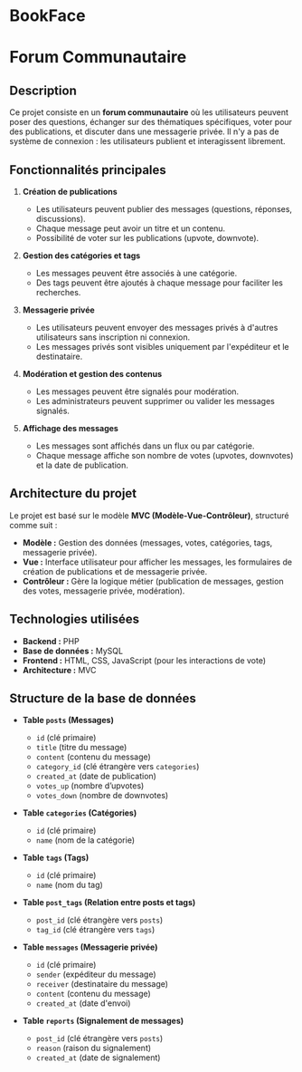 # BookFace

# Forum Communautaire

## Description
Ce projet consiste en un **forum communautaire** où les utilisateurs peuvent poser des questions, échanger sur des thématiques spécifiques, voter pour des publications, et discuter dans une messagerie privée. Il n'y a pas de système de connexion : les utilisateurs publient et interagissent librement.

## Fonctionnalités principales

1. **Création de publications**
   - Les utilisateurs peuvent publier des messages (questions, réponses, discussions).
   - Chaque message peut avoir un titre et un contenu.
   - Possibilité de voter sur les publications (upvote, downvote).

2. **Gestion des catégories et tags**
   - Les messages peuvent être associés à une catégorie.
   - Des tags peuvent être ajoutés à chaque message pour faciliter les recherches.

3. **Messagerie privée**
   - Les utilisateurs peuvent envoyer des messages privés à d'autres utilisateurs sans inscription ni connexion.
   - Les messages privés sont visibles uniquement par l'expéditeur et le destinataire.

4. **Modération et gestion des contenus**
   - Les messages peuvent être signalés pour modération.
   - Les administrateurs peuvent supprimer ou valider les messages signalés.

5. **Affichage des messages**
   - Les messages sont affichés dans un flux ou par catégorie.
   - Chaque message affiche son nombre de votes (upvotes, downvotes) et la date de publication.

## Architecture du projet

Le projet est basé sur le modèle **MVC (Modèle-Vue-Contrôleur)**, structuré comme suit :

- **Modèle :** Gestion des données (messages, votes, catégories, tags, messagerie privée).
- **Vue :** Interface utilisateur pour afficher les messages, les formulaires de création de publications et de messagerie privée.
- **Contrôleur :** Gère la logique métier (publication de messages, gestion des votes, messagerie privée, modération).

## Technologies utilisées

- **Backend :** PHP
- **Base de données :** MySQL
- **Frontend :** HTML, CSS, JavaScript (pour les interactions de vote)
- **Architecture :** MVC

## Structure de la base de données

- **Table `posts` (Messages)**
  - `id` (clé primaire)
  - `title` (titre du message)
  - `content` (contenu du message)
  - `category_id` (clé étrangère vers `categories`)
  - `created_at` (date de publication)
  - `votes_up` (nombre d’upvotes)
  - `votes_down` (nombre de downvotes)

- **Table `categories` (Catégories)**
  - `id` (clé primaire)
  - `name` (nom de la catégorie)

- **Table `tags` (Tags)**
  - `id` (clé primaire)
  - `name` (nom du tag)

- **Table `post_tags` (Relation entre posts et tags)**
  - `post_id` (clé étrangère vers `posts`)
  - `tag_id` (clé étrangère vers `tags`)

- **Table `messages` (Messagerie privée)**
  - `id` (clé primaire)
  - `sender` (expéditeur du message)
  - `receiver` (destinataire du message)
  - `content` (contenu du message)
  - `created_at` (date d'envoi)

- **Table `reports` (Signalement de messages)**
  - `post_id` (clé étrangère vers `posts`)
  - `reason` (raison du signalement)
  - `created_at` (date de signalement)


